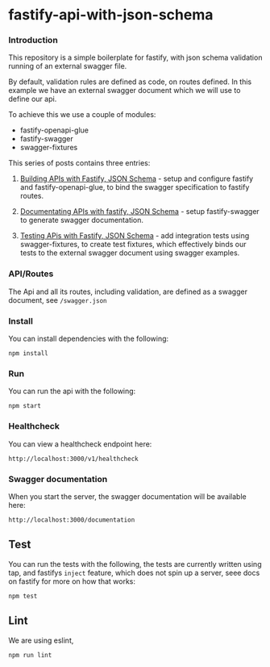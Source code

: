 # fastify-api-with-json-schema

### Introduction
This repository is a simple boilerplate for fastify, with json schema validation running of an external swagger file.

By default, validation rules are defined as code, on routes defined. In this example we have an external swagger document which we will use to define our api.

To achieve this we use a couple of modules:

- fastify-openapi-glue
- fastify-swagger
- swagger-fixtures
 
This series of posts contains three entries: 
 
1. [Building APIs with Fastify, JSON Schema](https://airasoul.com/fastify-building-apis-with-json-schema/index.html) - setup and configure fastify and fastify-openapi-glue, to bind the swagger specification to fastify routes.
 
2. [Documentating APIs with fastify, JSON Schema](https://airasoul.com/fastify-documenting-apis-with-json-schema/index.html) - setup fastify-swagger to generate swagger documentation.
 
3. [Testing APis with Fastify, JSON Schema](https://airasoul.com/testing-apis-with-fastify-json-schema/index.html) - add integration tests using swagger-fixtures, to create test fixtures, which effectively binds our tests to the external swagger document using swagger examples.

### API/Routes

The Api and all its routes,  including validation, are defined as a swagger document, see `/swagger.json`

### Install

You can install dependencies with the following:

`npm install`

### Run

You can run the api with the following:

`npm start`

### Healthcheck

You can view a healthcheck endpoint here:

`http://localhost:3000/v1/healthcheck`


### Swagger documentation

When you start the server, the swagger documentation will be available here:

`http://localhost:3000/documentation`


## Test

You can run the tests with the following, the tests are currently written using tap, and fastifys `inject` feature, which does not spin up a server, seee docs on fastify for more on how that works:

`npm test`

## Lint

We are using eslint, 

`npm run lint`
